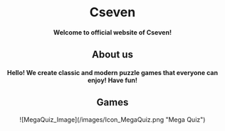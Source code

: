 <h1 align="center">Cseven</h1>
<h4 align="center">Welcome to official website of Cseven!</h4>

<h2 align="center">About us</h2>
<h4 align="center">Hello! We create classic and modern puzzle games that everyone can enjoy! Have fun!</h4>

<h2 align="center">Games</h2>
<p align="center">
![MegaQuiz_Image](/images/Icon_MegaQuiz.png "Mega Quiz")
</p>

